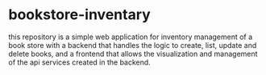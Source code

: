 # bookstore-inventary
this repository is a simple web application for inventory management of a book store with a backend that handles the logic to create, list, update and delete books, and a frontend that allows the visualization and management of the api services created in the backend. 

